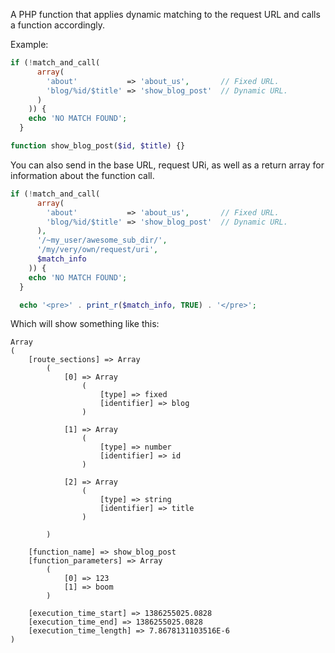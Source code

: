 A PHP function that applies dynamic matching to the request URL and calls a function accordingly.

Example:

```php
if (!match_and_call(
      array(
        'about'           => 'about_us',       // Fixed URL.
        'blog/%id/$title' => 'show_blog_post'  // Dynamic URL.
      )
    )) {
    echo 'NO MATCH FOUND';
  }

function show_blog_post($id, $title) {}
```

You can also send in the base URL, request URi, as well as a return array for information about the function call.

```php
if (!match_and_call(
      array(
        'about'           => 'about_us',       // Fixed URL.
        'blog/%id/$title' => 'show_blog_post'  // Dynamic URL.
      ),
      '/~my_user/awesome_sub_dir/',
      '/my/very/own/request/uri',
      $match_info
    )) {
    echo 'NO MATCH FOUND';
  }

  echo '<pre>' . print_r($match_info, TRUE) . '</pre>';
```

Which will show something like this:

```
Array
(
    [route_sections] => Array
        (
            [0] => Array
                (
                    [type] => fixed
                    [identifier] => blog
                )

            [1] => Array
                (
                    [type] => number
                    [identifier] => id
                )

            [2] => Array
                (
                    [type] => string
                    [identifier] => title
                )

        )

    [function_name] => show_blog_post
    [function_parameters] => Array
        (
            [0] => 123
            [1] => boom
        )

    [execution_time_start] => 1386255025.0828
    [execution_time_end] => 1386255025.0828
    [execution_time_length] => 7.8678131103516E-6
)
```
